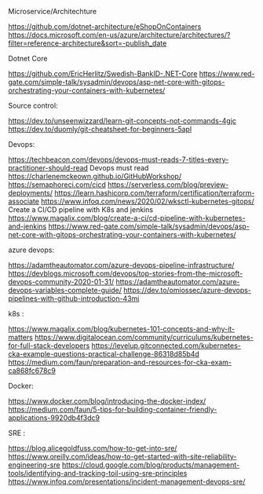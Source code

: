 Microservice/Architechture 

https://github.com/dotnet-architecture/eShopOnContainers
https://docs.microsoft.com/en-us/azure/architecture/architectures/?filter=reference-architecture&sort=-publish_date


Dotnet Core

https://github.com/EricHerlitz/Swedish-BankID-.NET-Core
https://www.red-gate.com/simple-talk/sysadmin/devops/asp-net-core-with-gitops-orchestrating-your-containers-with-kubernetes/
    
Source control: 

https://dev.to/unseenwizzard/learn-git-concepts-not-commands-4gjc
https://dev.to/duomly/git-cheatsheet-for-beginners-5apl
    

Devops: 

https://techbeacon.com/devops/devops-must-reads-7-titles-every-practitioner-should-read Devops must read 
https://charlenemckeown.github.io/GitHubWorkshop/
https://semaphoreci.com/cicd
https://serverless.com/blog/preview-deployments/
https://learn.hashicorp.com/terraform/certification/terraform-associate
https://www.infoq.com/news/2020/02/wksctl-kubernetes-gitops/
Create a CI/CD pipeline with K8s and jenkins 
https://www.magalix.com/blog/create-a-ci/cd-pipeline-with-kubernetes-and-jenkins
https://www.red-gate.com/simple-talk/sysadmin/devops/asp-net-core-with-gitops-orchestrating-your-containers-with-kubernetes/

azure devops: 

https://adamtheautomator.com/azure-devops-pipeline-infrastructure/
https://devblogs.microsoft.com/devops/top-stories-from-the-microsoft-devops-community-2020-01-31/
https://adamtheautomator.com/azure-devops-variables-complete-guide/
https://dev.to/omiossec/azure-devops-pipelines-with-github-introduction-43mi

k8s : 

https://www.magalix.com/blog/kubernetes-101-concepts-and-why-it-matters
https://www.digitalocean.com/community/curriculums/kubernetes-for-full-stack-developers
https://levelup.gitconnected.com/kubernetes-cka-example-questions-practical-challenge-86318d85b4d
https://medium.com/faun/preparation-and-resources-for-cka-exam-ca868fc678c9 
    
Docker: 

https://www.docker.com/blog/introducing-the-docker-index/
https://medium.com/faun/5-tips-for-building-container-friendly-applications-9920db4f3dc9

SRE :

https://blog.alicegoldfuss.com/how-to-get-into-sre/
https://www.oreilly.com/ideas/how-to-get-started-with-site-reliability-engineering-sre
https://cloud.google.com/blog/products/management-tools/identifying-and-tracking-toil-using-sre-principles
https://www.infoq.com/presentations/incident-management-devops-sre/

